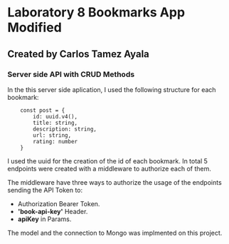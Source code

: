 # Laboratory 8 Bookmarks App Modified 
## Created by Carlos Tamez Ayala
### Server side API with CRUD Methods
In the this server side aplication, I used the following structure for each bookmark: 
```
    const post = {
        id: uuid.v4(),
        title: string,
        description: string,
        url: string,
        rating: number
    }
```
I used the uuid for the creation of the id of each bookmark. In total 5 endpoints were created with a middleware to authorize each of them.

The middleware have three ways to authorize the usage of the endpoints sending the API Token to: 
* Authorization Bearer Token.
* **'book-api-key'** Header.
* **apiKey** in Params.

The model and the connection to Mongo was implmented on this project.

